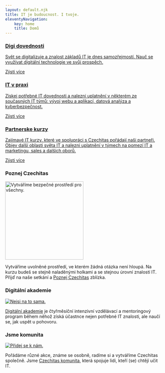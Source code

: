 ```yaml
---
layout: default.njk
title: IT je budoucnost. I tvoje.
eleventyNavigation: 
    key: home
    title: Domů
---
```


<div class="w-dyn-list"><div role="list" class="collection-list-6 overflow w-dyn-items">
    <div role="listitem" class="w-dyn-item"><a href="/digitalni-dovednosti" class="varianty-block hp w-inline-block">
        <div class="varianty-content-block"><h3 class="heading-70">Digi dovednosti</h3></div>
        <div class="varianty-content-block feature"><p>Svět se digitalizuje a znalost základů IT je dnes samozřejmostí. Nauč se využívat digitální technologie ve svůj prospěch.</p></div>
        <div class="varianty-content-block feature with-button"><div class="button in-bubble">Zjisti více</div></div></a>
    </div>
    <div role="listitem" class="w-dyn-item"><a href="/it-v-praxi/" class="varianty-block hp w-inline-block">
        <div class="varianty-content-block"><h3 class="heading-70">IT v praxi</h3></div>
        <div class="varianty-content-block feature"><p>Získej potřebné IT dovednosti a nalezni uplatnění v některém ze současných IT týmů: vývoj webu a aplikací, datová analýza a kyberbezpečnost.</p></div>
        <div class="varianty-content-block feature with-button"><div class="button in-bubble">Zjisti více</div></div></a>
    </div>
    <div role="listitem" class="w-dyn-item"><a href="/partnerske-kurzy/" class="varianty-block hp w-inline-block">
        <div class="varianty-content-block"><h3 class="heading-70">Partnerske kurzy</h3></div>
        <div class="varianty-content-block feature"><p>Zajímavé IT kurzy, které ve spolupráci s Czechitas pořádají naši partneři. Objev další oblasti světa IT a nalezni uplatnění v týmech na pomezí IT a marketingu, sales a dalších oborů.</p></div>
        <div class="varianty-content-block feature with-button"><div class="button in-bubble">Zjisti více</div></div></a>
    </div>
</div></div>

</div></div>
<div class="section hp wf-section"><div class="container w-container">

<div class="claim-row-s-fotkami-v-kruz-ch w-row">
    <div class="claim-column w-col w-col-4 w-col-stack"><div class="claim-block">
        <div class="varianty-content-block nadpis"><h3>Poznej Czechitas</h3></div>
        <div class="varianty-content-block feature claim">
            <div class="blue-circle"></div>
            <div class="pink-circle"></div>
            <a href="poznej/"><img src="https://global-uploads.webflow.com/5f1ec88b9bfb9a132591552b/5f33a51a32b3f15baa866b25_Copy%20of%20DSC_6713%20(1).jpg" sizes="(max-width: 479px) 100vw, (max-width: 991px) 250px, (max-width: 1279px) 21vw, 250px" height="250" width="250" srcset="https://global-uploads.webflow.com/5f1ec88b9bfb9a132591552b/5f33a51a32b3f15baa866b25_Copy%20of%20DSC_6713%20(1)-p-1080.jpeg 1080w, https://global-uploads.webflow.com/5f1ec88b9bfb9a132591552b/5f33a51a32b3f15baa866b25_Copy%20of%20DSC_6713%20(1).jpg 1600w" alt="Vytváříme bezpečné prostředí pro všechny." class="claim-img"></a>
            <p class="paragraph-centered">Vytváříme uvolněné prostředí, ve kterém žádná otázka není hloupá. Na kurzu budeš se stejně naladěnými holkami a se stejnou úrovní znalostí IT. Přijď na naše setkání a <a href="poznej/">Poznej Czechitas</a> zblízka.</p>
        </div>
    </div></div>
    <div class="claim-column w-col w-col-4 w-col-stack"><div class="claim-block">
        <div class="varianty-content-block nadpis"><h3>Digitální akademie</h3></div>
        <div class="varianty-content-block feature claim">
            <a href="digitalni-akademie/"><img src="https://global-uploads.webflow.com/5f1ec88b9bfb9a132591552b/5f33a54a3267cb779d168edb_Copy%20of%20DSC_4841.jpg" sizes="(max-width: 479px) 100vw, (max-width: 991px) 250px, (max-width: 1279px) 21vw, 250px" srcset="https://global-uploads.webflow.com/5f1ec88b9bfb9a132591552b/5f33a54a3267cb779d168edb_Copy%20of%20DSC_4841-p-1080.jpeg 1080w, https://global-uploads.webflow.com/5f1ec88b9bfb9a132591552b/5f33a54a3267cb779d168edb_Copy%20of%20DSC_4841.jpg 1600w" alt="Nejsi na to sama." class="claim-img"></a>
            <div class="pink-circle down"></div>
            <div class="blue-circle down"></div>
            <p class="paragraph-centered"><a href="digitalni-akademie/">Digitální akademie</a> je čtyřměsíční intenzivní vzdělávací a mentoringový program během něhož získá účastnce nejen potřebné IT znalosti, ale naučí se, jak uspět u pohovoru.</p>
        </div>
    </div></div>
    <div class="claim-column last w-col w-col-4 w-col-stack"><div class="claim-block">
        <div class="varianty-content-block nadpis"><h3>Jsme komunita</h3></div>
        <div class="varianty-content-block feature claim">
            <a href="komunita/"><img src="https://global-uploads.webflow.com/5f1ec88b9bfb9a132591552b/5f33a5bf5c4520473719cea4_Copy%20of%20180616110216-0U5A0421.jpg" sizes="(max-width: 479px) 100vw, (max-width: 991px) 250px, (max-width: 1279px) 21vw, 250px" srcset="https://global-uploads.webflow.com/5f1ec88b9bfb9a132591552b/5f33a5bf5c4520473719cea4_Copy%20of%20180616110216-0U5A0421-p-500.jpeg 500w, https://global-uploads.webflow.com/5f1ec88b9bfb9a132591552b/5f33a5bf5c4520473719cea4_Copy%20of%20180616110216-0U5A0421-p-1080.jpeg 1080w, https://global-uploads.webflow.com/5f1ec88b9bfb9a132591552b/5f33a5bf5c4520473719cea4_Copy%20of%20180616110216-0U5A0421.jpg 1600w" alt="Přidej se  k nám." class="claim-img"></a>
            <div class="pink-circle"></div>
            <div class="blue-circle"></div>
            <p class="paragraph-centered">Pořádáme různé akce, známe se osobně, radíme si a vytváříme Czechitas společně. Jsme <a href="komunita/">Czechitas komunita</a>, která spojuje lidi, kteří (se) chtějí učit IT.</p>
        </div>
    </div></div>
</div>
